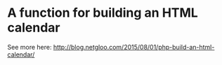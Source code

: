 # A function for building an HTML calendar

See more here: http://blog.netgloo.com/2015/08/01/php-build-an-html-calendar/
